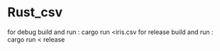 # Rust_csv
for debug build and run : cargo run <iris.csv
for release build and run : cargo run < release
